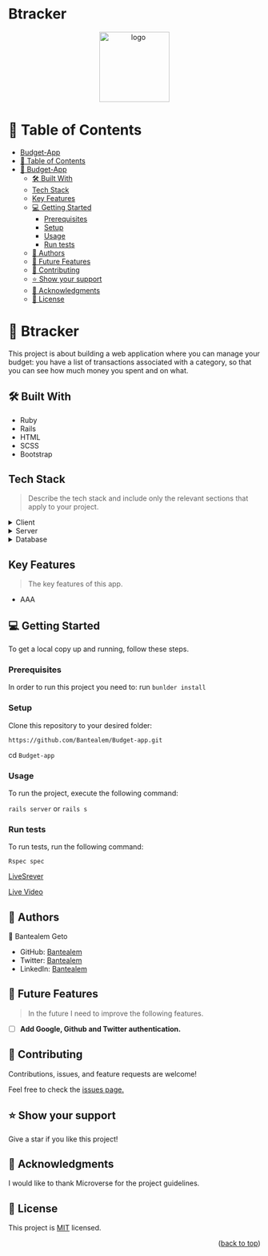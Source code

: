 # Btracker
<a name="readme-top"></a>
<div align="center">
  <img src="https://github.com/microverseinc/readme-template/raw/master/murple_logo.png" alt="logo" width="140"  height="auto" />
</div>

# 📗 Table of Contents

- [Budget-App](#)
- [📗 Table of Contents](#-table-of-contents)
- [📖 Budget-App ](#-Budget-App-)
  - [🛠 Built With ](#-built-with-)
  - [Tech Stack ](#tech-stack-)
  - [Key Features ](#key-features-)
  - [💻 Getting Started ](#-getting-started-)
    - [Prerequisites](#prerequisites)
    - [Setup](#setup)
    - [Usage](#usage)
    - [Run tests](#run-tests)
  - [👥 Authors ](#-authors-)
  - [🔭 Future Features ](#-future-features-)
  - [🤝 Contributing ](#-contributing-)
  - [⭐️ Show your support ](#️-show-your-support-)
  - [🙏 Acknowledgments ](#-acknowledgments-)
  - [📝 License ](#-license-)

# 📖 Btracker <a name="about-project"></a>

This project is about building a web application where you can manage your budget: you have a list of transactions associated with a category, so that you can see how much money you spent and on what.

## 🛠 Built With <a name="built-with"></a>

- Ruby
- Rails 
- HTML
- SCSS
- Bootstrap
## Tech Stack <a name="tech-stack"></a>

> Describe the tech stack and include only the relevant sections that apply to your project.

<details>
  <summary>Client</summary>
  <ul>
    <li>HTML, JavaScript, and CSS</li>
  </ul>
</details>

<details>
  <summary>Server</summary>
  <ul>
    <li><a href="https://rubyinstaller.org/">Ruby on Rails</a></li>
  </ul>
</details>

<details>
<summary>Database</summary>
  <ul>
    <li><a href="https://www.postgresql.org/">PostgreSQL</a></li>
  </ul>
</details>

## Key Features <a name="key-features"></a>

> The key features of this app.

- AAA


## 💻 Getting Started <a name="getting-started"></a>

To get a local copy up and running, follow these steps.

### Prerequisites

In order to run this project you need to:
run `bunlder install`

### Setup

Clone this repository to your desired folder:

`https://github.com/Bantealem/Budget-app.git`

cd `Budget-app`

### Usage

To run the project, execute the following command:

`rails server` or `rails s`

### Run tests

To run tests, run the following command:
 

`Rspec spec`

[LiveSrever](https://budget-app-5xj4.onrender.com)

[Live Video](https://drive.google.com/file/d/10vCHM7SmV-0hOcjI_GKcSR-9yF2jfYKV/view?usp=sharing)

## 👥 Authors <a name="authors"></a>

👤 Bantealem Geto
- GitHub: [Bantealem](https://github.com/Bantealem)
- Twitter: [Bantealem](https://twitter.com/BantealemG)
- LinkedIn: [Bantealem](https://www.linkedin.com/in/bantealem-geto-a301b9213/)


<!-- FUTURE FEATURES -->

## 🔭 Future Features <a name="future-features"></a>

> In the future I need to improve the following features.

- [ ] **Add Google, Github and Twitter authentication.**

## 🤝 Contributing <a name="contributing"></a>

Contributions, issues, and feature requests are welcome!

Feel free to check the [issues page.](https://github.com/Bantealem/Budget-app.git/issues)

## ⭐️ Show your support <a name="support"></a>

Give a star if you like this project!

## 🙏 Acknowledgments <a name="acknowledgements"></a>

I would like to thank Microverse for the project guidelines.

## 📝 License <a name="license"></a>

This project is [MIT](MIT.md) licensed.

<p align="right">(<a href="#readme-top">back to top</a>)</p>
